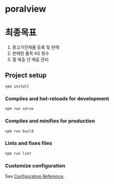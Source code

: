 # poralview

# 최종목표
1. 중고가전제품 등록 및 판매
2. 판매된 품목 AS 횟수
3. 월 매출 년 매출 관리
## Project setup
```
npm install
```

### Compiles and hot-reloads for development
```
npm run serve
```

### Compiles and minifies for production
```
npm run build
```

### Lints and fixes files
```
npm run lint
```

### Customize configuration
See [Configuration Reference](https://cli.vuejs.org/config/).
